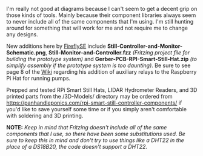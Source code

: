 I'm really not good at diagrams because I can't seem to get a decent grip on those kinds of tools. Mainly because their component libraries always seem to never include all of the same components that I'm using. I'm still hunting around for something that will work for me and not require me to change any designs.

New additions here by [FireflySE](https://github.com/FireflySE) include **Still-Controller-and-Monitor-Schematic.png**, **Still-Monitor-and-Controller.fzz** _(Fritzing project file for building the prototype system)_ and **Gerber-PCB-RPI-Smart-Still-Hat.zip** _(to simplify assembly if the prototype system is too daunting)_. Be sure to see page 8 of the [Wiki](https://github.com/larry-athey/rpi-smart-still/wiki) regarding his addition of auxiliary relays to the Raspberry Pi Hat for running pumps.

Prepped and tested RPi Smart Still Hats, LIDAR Hydrometer Readers, and 3D printed parts from the /3D-Models/ directory may be ordered from https://panhandleponics.com/rpi-smart-still-controller-components/ if you'd like to save yourself some time or if you simply aren't comfortable with soldering and 3D printing.

**NOTE:** _Keep in mind that Fritzing doesn't include all of the same components that I use, so there have been some substitutions used. Be sure to keep this in mind and don't try to use things like a DHT22 in the place of a DS18B20, the code doesn't support a DHT22._
